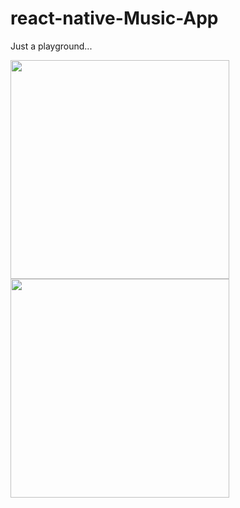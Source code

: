 # react-native-Music-App
Just a playground...
<div>
<img src="https://i.ibb.co/bmkpxbH/Simulator-Screen-Shot-i-Phone-12-2023-11-09-at-11-07-48.png" height="350"/>
<img src="https://github.com/antila3567/react-native-Music-App/assets/69010621/d6ad88ce-9aa1-4fa5-b189-706cd92b79f6" height="350">
</div>


